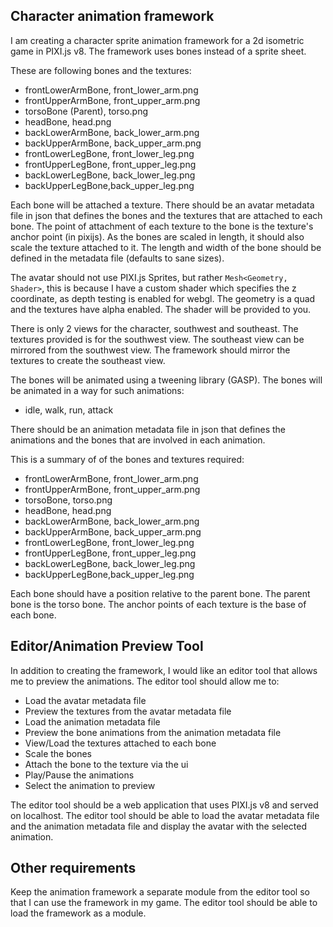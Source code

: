 ## Character animation framework

I am creating a character sprite animation framework for a 2d isometric game in PIXI.js v8. The framework uses bones instead of a sprite sheet.

These are following bones and the textures:

- frontLowerArmBone, front_lower_arm.png
- frontUpperArmBone, front_upper_arm.png
- torsoBone (Parent), torso.png
- headBone, head.png
- backLowerArmBone, back_lower_arm.png
- backUpperArmBone, back_upper_arm.png
- frontLowerLegBone, front_lower_leg.png
- frontUpperLegBone, front_upper_leg.png
- backLowerLegBone, back_lower_leg.png
- backUpperLegBone,back_upper_leg.png

Each bone will be attached a texture. There should be an avatar metadata file in json that defines the bones and the textures that are attached to each bone. The point of attachment of each texture to the bone is the texture's anchor point (in pixijs). As the bones are scaled in length, it should also scale the texture attached to it. The length and width of the bone should be defined in the metadata file (defaults to sane sizes).

The avatar should not use PIXI.js Sprites, but rather `Mesh<Geometry, Shader>`, this is because I have a custom shader which specifies the z coordinate, as depth testing is enabled for webgl. The geometry is a quad and the textures have alpha enabled. The shader will be provided to you.

There is only 2 views for the character, southwest and southeast. The textures provided is for the southwest view. The southeast view can be mirrored from the southwest view. The framework should mirror the textures to create the southeast view.

The bones will be animated using a tweening library (GASP). The bones will be animated in a way for such animations:

- idle, walk, run, attack

There should be an animation metadata file in json that defines the animations and the bones that are involved in each animation.

This is a summary of of the bones and textures required:

- frontLowerArmBone, front_lower_arm.png
- frontUpperArmBone, front_upper_arm.png
- torsoBone, torso.png
- headBone, head.png
- backLowerArmBone, back_lower_arm.png
- backUpperArmBone, back_upper_arm.png
- frontLowerLegBone, front_lower_leg.png
- frontUpperLegBone, front_upper_leg.png
- backLowerLegBone, back_lower_leg.png
- backUpperLegBone,back_upper_leg.png

Each bone should have a position relative to the parent bone. The parent bone is the torso bone. The anchor points of each texture is the base of each bone.

## Editor/Animation Preview Tool

In addition to creating the framework, I would like an editor tool that allows me to preview the animations. The editor tool should allow me to:

- Load the avatar metadata file
- Preview the textures from the avatar metadata file
- Load the animation metadata file
- Preview the bone animations from the animation metadata file
- View/Load the textures attached to each bone
- Scale the bones
- Attach the bone to the texture via the ui
- Play/Pause the animations
- Select the animation to preview

The editor tool should be a web application that uses PIXI.js v8 and served on localhost. The editor tool should be able to load the avatar metadata file and the animation metadata file and display the avatar with the selected animation.

## Other requirements

Keep the animation framework a separate module from the editor tool so that I can use the framework in my game. The editor tool should be able to load the framework as a module.
